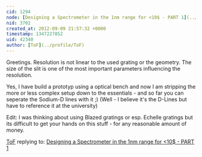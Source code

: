 ```yaml
---
cid: 1294
node: [Designing a Spectrometer in the 1nm range for <10$ - PART 1](../notes/tof/9-9-2012/designing-spectrometer-1nm-range-10-part-1)
nid: 3702
created_at: 2012-09-09 21:57:32 +0000
timestamp: 1347227852
uid: 42340
author: [ToF](../profile/ToF)
---
```


Greetings. Resolution is not linear to the used grating or the geometry. The size of the slit is one of the most important parameters influencing the resolution.

Yes, I have build a prototyp using a optical bench and now I am stripping the more or less complex setup down to the essentials - and so far you can seperate the Sodium-D lines with it ;)
(Well - I believe it's the D-Lines but have to reference it at the university)

Edit:
I was thinking about using Blazed gratings or esp. Echelle gratings but its difficult to get your hands on this stuff - for any reasonable amount of money.

[ToF](../profile/ToF) replying to: [Designing a Spectrometer in the 1nm range for <10$ - PART 1](../notes/tof/9-9-2012/designing-spectrometer-1nm-range-10-part-1)

